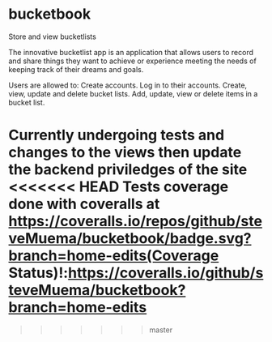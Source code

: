 # bucketbook
Store and view bucketlists 

The innovative bucketlist app is an application that allows users  to record and share things they want to achieve or experience  meeting the needs of keeping track of their dreams and goals.

Users are allowed to:
Create accounts.
Log in to their accounts.
Create, view, update and delete bucket lists.
Add, update, view or delete items in a bucket list.

Currently undergoing tests and changes to the views then update the backend priviledges of the site
<<<<<<< HEAD
Tests coverage done with coveralls at https://coveralls.io/repos/github/steveMuema/bucketbook/badge.svg?branch=home-edits(Coverage Status)!:https://coveralls.io/github/steveMuema/bucketbook?branch=home-edits
=======
>>>>>>> master

